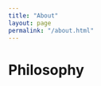 ```yaml
---
title: "About"
layout: page
permalink: "/about.html"
---
```


<h1 class="display-4">Philosophy</h1>
